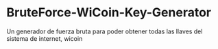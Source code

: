 # BruteForce-WiCoin-Key-Generator
Un generador de fuerza bruta para poder obtener todas las llaves del sistema de internet, wicoin
